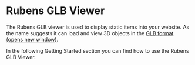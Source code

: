 # Rubens GLB Viewer

The Rubens GLB viewer is used to display static items into your website. As the name suggests it can load and view 3D objects in the [GLB format (opens new window)](https://en.wikipedia.org/wiki/GlTF#GLB).

In the following Getting Started section you can find how to use the Rubens GLB Viewer.
